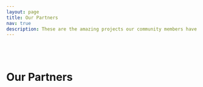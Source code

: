 ```yaml
---
layout: page
title: Our Partners
nav: true
description: These are the amazing projects our community members have made!
---
```



<br>
<br>

# Our Partners


<br>
<br>
